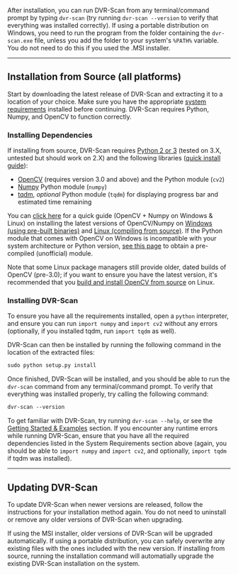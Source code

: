 

After installation, you can run DVR-Scan from any terminal/command prompt by typing `dvr-scan` (try running `dvr-scan --version` to verify that everything was installed correctly).  If using a portable distribution on Windows, you need to run the program from the folder containing the `dvr-scan.exe` file, unless you add the folder to your system's `%PATH%` variable.  You do not need to do this if you used the .MSI installer.

------------------------------------------------

## Installation from Source (all platforms)

Start by downloading the latest release of DVR-Scan and extracting it to a location of your choice.  Make sure you have the appropriate [system requirements](#installing-dependencies) installed before continuing.  DVR-Scan requires Python, Numpy, and OpenCV to function correctly.

### Installing Dependencies

If installing from source, DVR-Scan requires [Python 2 or 3](https://www.python.org/) (tested on 3.X, untested but should work on 2.X) and the following libraries ([quick install guide](http://breakthrough.github.io/Installing-OpenCV/)):

 - [OpenCV](http://opencv.org/) (requires version 3.0 and above) and the Python module (`cv2`)
 - [Numpy](http://sourceforge.net/projects/numpy/) Python module (`numpy`)
 - [tqdm](https://pypi.python.org/pypi/tqdm), *optional* Python module (`tqdm`) for displaying progress bar and estimated time remaining

You can [click here](http://breakthrough.github.io/Installing-OpenCV/) for a quick guide (OpenCV + Numpy on Windows & Linux) on installing the latest versions of OpenCV/Numpy on [Windows (using pre-built binaries)](http://breakthrough.github.io/Installing-OpenCV/#installing-on-windows-pre-built-binaries) and [Linux (compiling from source)](http://breakthrough.github.io/Installing-OpenCV/#installing-on-linux-compiling-from-source).  If the Python module that comes with OpenCV on Windows is incompatible with your system architecture or Python version, [see this page](http://www.lfd.uci.edu/~gohlke/pythonlibs/#opencv) to obtain a pre-compiled (unofficial) module.

Note that some Linux package managers still provide older, dated builds of OpenCV (pre-3.0); if you want to ensure you have the latest version, it's recommended that you [build and install OpenCV from source](http://breakthrough.github.io/Installing-OpenCV/#installing-on-linux-compiling-from-source) on Linux.

### Installing DVR-Scan

To ensure you have all the requirements installed, open a `python` interpreter, and ensure you can run `import numpy` and `import cv2` without any errors (optionally, if you installed tqdm, run `import tqdm` as well).

DVR-Scan can then be installed by running the following command in the location of the extracted files:

```md
sudo python setup.py install
```

Once finished, DVR-Scan will be installed, and you should be able to run the `dvr-scan` command from any terminal/command prompt.  To verify that everything was installed properly, try calling the following command:

```md
dvr-scan --version
```

To get familiar with DVR-Scan, try running `dvr-scan --help`, or see the [Getting Started & Examples](guide/examples.md) section.  If you encounter any runtime errors while running DVR-Scan, ensure that you have all the required dependencies listed in the System Requirements section above (again, you should be able to `import numpy` and `import cv2`, and optionally, `import tqdm` if tqdm was installed).


------------------------------------------------


## Updating DVR-Scan

To update DVR-Scan when newer versions are released, follow the instructions for your installation method again.  You do not need to uninstall or remove any older versions of DVR-Scan when upgrading.

If using the MSI installer, older versions of DVR-Scan will be upgraded automatically.  If using a portable distribution, you can safely overwrite any existing files with the ones included with the new version.  If installing from source, running the installation command will automatially upgrade the existing DVR-Scan installation on the system.

